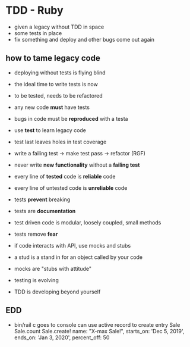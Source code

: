 # TDD - Ruby
- given a legacy without TDD in space
- some tests in place
- fix something and deploy and other bugs come out again

## how to tame legacy code

- deploying without tests is flying blind
- the ideal time to write tests is now

- to be tested, needs to be refactored
- any new code **must** have tests
- bugs in code must be **reproduced** with a testa
- use **test** to learn legacy code
- test last leaves holes in test coverage
- write a failing test -> make test pass -> refactor (RGF)
- never write **new functionality** without a **failing test**

- every line of **tested** code is **reliable** code
- every line of untested code is **unreliable** code
- tests **prevent** breaking
- tests are **documentation**
- test driven code is modular, loosely coupled, small methods
- tests remove **fear**

- if code interacts with API, use mocks and stubs
- a stud is a stand in for an object called by your code
- mocks are "stubs with attitude"

- testing is evolving
- TDD is developing beyond yourself

## EDD
- bin/rail c 
goes to console
can use active record to create entry
Sale
Sale.count
Sale.create! name: "X-max Sale!", starts_on: 'Dec 5, 2019', ends_on: 'Jan 3, 2020', percent_off: 50
